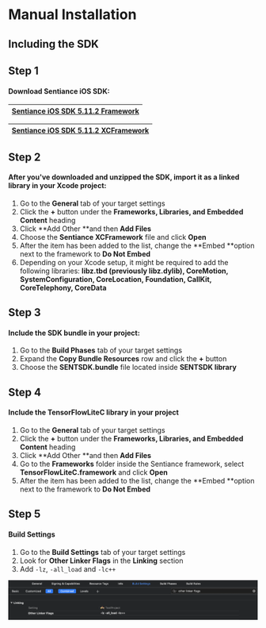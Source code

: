 # Manual Installation

## Including the SDK

## Step 1

#### Download Sentiance iOS SDK:

| [Sentiance iOS SDK 5.11.2 Framework](https://sentiance-u1-sdk-downloads.s3-eu-west-1.amazonaws.com/ios/frameworks/SENTSDK-5.11.2.framework.zip) |
| ----------------------------------------------------------------------------------------------------------------------------------------------- |

| [Sentiance iOS SDK 5.11.2 XCFramework](https://sentiance-u1-sdk-downloads.s3-eu-west-1.amazonaws.com/ios/frameworks/SENTSDK-5.11.2.xcframework.zip) |
| --------------------------------------------------------------------------------------------------------------------------------------------------- |

## Step 2

#### After you've downloaded and unzipped the SDK, import it as a linked library in your Xcode project:

1. Go to the **General** tab of your target settings
2. Click the **+** button under the **Frameworks, Libraries, and Embedded Content** heading
3. Click **Add Other **and then **Add Files**
4. Choose the **Sentiance XCFramework** file and click **Open**
5. After the item has been added to the list, change the **Embed **option next to the framework to **Do Not Embed**
6. Depending on your Xcode setup, it might be required to add the following libraries: **libz.tbd (previously libz.dylib), CoreMotion, SystemConfiguration, CoreLocation, Foundation, CallKit, CoreTelephony, CoreData**

## Step 3

#### Include the SDK bundle in your project:

1. Go to the **Build Phases** tab of your target settings
2. Expand the **Copy Bundle Resources** row and click the **+** button
3. Choose the **SENTSDK.bundle** file located inside **SENTSDK library**

## **Step 4**

#### Include the TensorFlowLiteC library in your project

1. Go to the **General** tab of your target settings
2. Click the **+** button under the **Frameworks, Libraries, and Embedded Content** heading
3. Click **Add Other **and then **Add Files**
4. Go to the **Frameworks** folder inside the Sentiance framework, select **TensorFlowLiteC.framework** and click **Open**
5. After the item has been added to the list, change the **Embed **option next to the framework to **Do Not Embed**

## Step 5

#### Build Settings

1. Go to the **Build Settings** tab of your target settings
2. Look for **Other Linker Flags** in the **Linking** section
3. Add `-lz`, `-all_load` and `-lc++`

![](../../../../.gitbook/assets/screen-shot-2020-05-05-at-3.41.04-pm.png)
